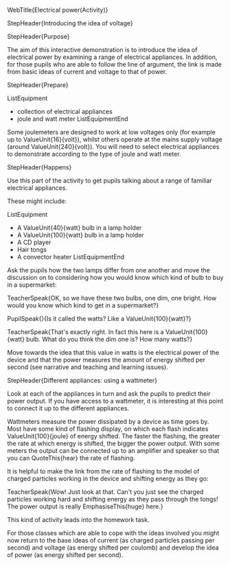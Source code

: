 WebTitle{Electrical power(Activity)}

StepHeader{Introducing the idea of voltage}

StepHeader{Purpose}

The aim of this interactive demonstration is to introduce the idea of electrical power by examining a range of electrical appliances. In addition, for those pupils who are able to follow the line of argument, the link is made from basic ideas of current and voltage to that of power.

StepHeader{Prepare}

ListEquipment
- collection of electrical appliances
- joule and watt meter
ListEquipmentEnd

Some joulemeters are designed to work at low voltages only (for example up to ValueUnit{16}{volt}), whilst others operate at the mains supply voltage (around ValueUnit{240}{volt}). You will need to select electrical appliances to demonstrate according to the type of joule and watt meter.

StepHeader{Happens}

Use this part of the activity to get pupils talking about a range of familiar electrical appliances.

These might include:

ListEquipment
- A ValueUnit{40}{watt} bulb in a lamp holder
- A ValueUnit{100}{watt} bulb in a lamp holder
- A CD player
- Hair tongs
- A convector heater
ListEquipmentEnd

Ask the pupils how the two lamps differ from one another and move the discussion on to considering how you would know which kind of bulb to buy in a supermarket:

TeacherSpeak{OK, so we have these two bulbs, one dim, one bright. How would you know which kind to get in a supermarket?}

PupilSpeak{}{Is it called the watts? Like a ValueUnit{100}{watt}?}

TeacherSpeak{That's exactly right. In fact this here is a ValueUnit{100}{watt} bulb. What do you think the dim one is? How many watts?}

Move towards the idea that this value in watts is the electrical power of the device and that the power measures the amount of energy shifted per second (see narrative and teaching and learning issues).

StepHeader{Different appliances: using a wattmeter}

Look at each of the appliances in turn and ask the pupils to predict their power output. If you have access to a wattmeter, it is interesting at this point to connect it up to the different appliances.

Wattmeters measure the power dissipated by a device as time goes by. Most have some kind of flashing display, on which each flash indicates ValueUnit{100}{joule} of energy shifted. The faster the flashing, the greater the rate at which energy is shifted, the bigger the power output. With some meters the output can be connected up to an amplifier and speaker so that you can QuoteThis{hear} the rate of flashing.

It is helpful to make the link from the rate of flashing to the model of charged particles working in the device and shifting energy as they go:

TeacherSpeak{Wow! Just look at that. Can't you just see the charged particles working hard and shifting energy as they pass through the tongs! The power output is really EmphasiseThis{huge} here.}

This kind of activity leads into the homework task.

For those classes which are able to cope with the ideas involved you might now return to the base ideas of current (as charged particles passing per second) and voltage (as energy shifted per coulomb) and develop the idea of power (as energy shifted per second).

